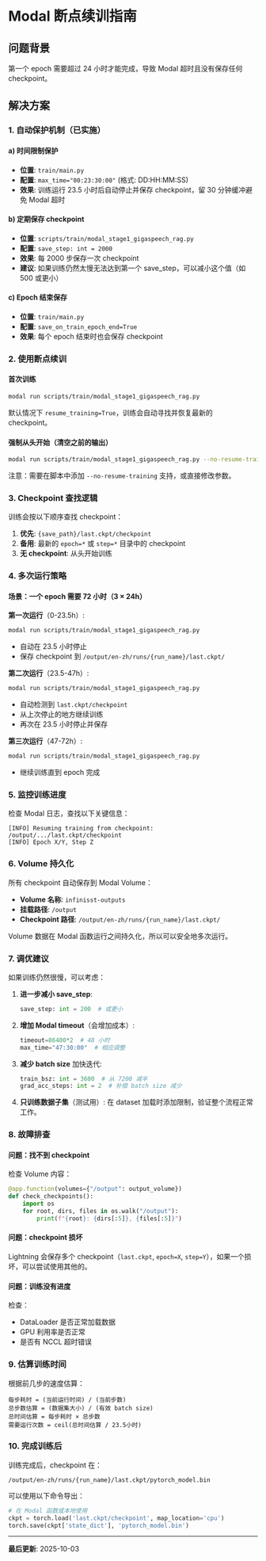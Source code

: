 # Modal 断点续训指南

## 问题背景
第一个 epoch 需要超过 24 小时才能完成，导致 Modal 超时且没有保存任何 checkpoint。

## 解决方案

### 1. 自动保护机制（已实施）

#### a) 时间限制保护
- **位置**: `train/main.py`
- **配置**: `max_time="00:23:30:00"` (格式: DD:HH:MM:SS)
- **效果**: 训练运行 23.5 小时后自动停止并保存 checkpoint，留 30 分钟缓冲避免 Modal 超时

#### b) 定期保存 checkpoint
- **位置**: `scripts/train/modal_stage1_gigaspeech_rag.py`
- **配置**: `save_step: int = 2000`
- **效果**: 每 2000 步保存一次 checkpoint
- **建议**: 如果训练仍然太慢无法达到第一个 save_step，可以减小这个值（如 500 或更小）

#### c) Epoch 结束保存
- **位置**: `train/main.py` 
- **配置**: `save_on_train_epoch_end=True`
- **效果**: 每个 epoch 结束时也会保存 checkpoint

### 2. 使用断点续训

#### 首次训练
```bash
modal run scripts/train/modal_stage1_gigaspeech_rag.py
```

默认情况下 `resume_training=True`，训练会自动寻找并恢复最新的 checkpoint。

#### 强制从头开始（清空之前的输出）
```bash
modal run scripts/train/modal_stage1_gigaspeech_rag.py --no-resume-training
```

注意：需要在脚本中添加 `--no-resume-training` 支持，或直接修改参数。

### 3. Checkpoint 查找逻辑

训练会按以下顺序查找 checkpoint：

1. **优先**: `{save_path}/last.ckpt/checkpoint`
2. **备用**: 最新的 `epoch=*` 或 `step=*` 目录中的 checkpoint
3. **无 checkpoint**: 从头开始训练

### 4. 多次运行策略

#### 场景：一个 epoch 需要 72 小时（3 × 24h）

**第一次运行**（0-23.5h）:
```bash
modal run scripts/train/modal_stage1_gigaspeech_rag.py
```
- 自动在 23.5 小时停止
- 保存 checkpoint 到 `/output/en-zh/runs/{run_name}/last.ckpt/`

**第二次运行**（23.5-47h）:
```bash
modal run scripts/train/modal_stage1_gigaspeech_rag.py
```
- 自动检测到 `last.ckpt/checkpoint`
- 从上次停止的地方继续训练
- 再次在 23.5 小时停止并保存

**第三次运行**（47-72h）:
```bash
modal run scripts/train/modal_stage1_gigaspeech_rag.py
```
- 继续训练直到 epoch 完成

### 5. 监控训练进度

检查 Modal 日志，查找以下关键信息：

```
[INFO] Resuming training from checkpoint: /output/.../last.ckpt/checkpoint
[INFO] Epoch X/Y, Step Z
```

### 6. Volume 持久化

所有 checkpoint 自动保存到 Modal Volume：
- **Volume 名称**: `infinisst-outputs`
- **挂载路径**: `/output`
- **Checkpoint 路径**: `/output/en-zh/runs/{run_name}/last.ckpt/`

Volume 数据在 Modal 函数运行之间持久化，所以可以安全地多次运行。

### 7. 调优建议

如果训练仍然很慢，可以考虑：

1. **进一步减小 save_step**:
   ```python
   save_step: int = 200  # 或更小
   ```

2. **增加 Modal timeout**（会增加成本）:
   ```python
   timeout=86400*2  # 48 小时
   max_time="47:30:00"  # 相应调整
   ```

3. **减少 batch size** 加快迭代:
   ```python
   train_bsz: int = 3600  # 从 7200 减半
   grad_acc_steps: int = 2  # 补偿 batch size 减少
   ```

4. **只训练数据子集**（测试用）:
   在 dataset 加载时添加限制，验证整个流程正常工作。

### 8. 故障排查

#### 问题：找不到 checkpoint
检查 Volume 内容：
```python
@app.function(volumes={"/output": output_volume})
def check_checkpoints():
    import os
    for root, dirs, files in os.walk("/output"):
        print(f"{root}: {dirs[:5]}, {files[:5]}")
```

#### 问题：checkpoint 损坏
Lightning 会保存多个 checkpoint（`last.ckpt`, `epoch=X`, `step=Y`），如果一个损坏，可以尝试使用其他的。

#### 问题：训练没有进度
检查：
- DataLoader 是否正常加载数据
- GPU 利用率是否正常
- 是否有 NCCL 超时错误

### 9. 估算训练时间

根据前几步的速度估算：
```
每步耗时 = (当前运行时间) / (当前步数)
总步数估算 = (数据集大小) / (有效 batch size)
总时间估算 = 每步耗时 × 总步数
需要运行次数 = ceil(总时间估算 / 23.5小时)
```

### 10. 完成训练后

训练完成后，checkpoint 在：
```
/output/en-zh/runs/{run_name}/last.ckpt/pytorch_model.bin
```

可以使用以下命令导出：
```python
# 在 Modal 函数或本地使用
ckpt = torch.load('last.ckpt/checkpoint', map_location='cpu')
torch.save(ckpt['state_dict'], 'pytorch_model.bin')
```

---

**最后更新**: 2025-10-03

